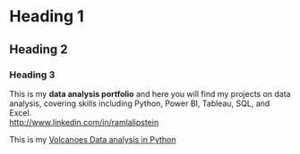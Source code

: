 # Heading 1
## Heading 2
### Heading 3
This is my **data analysis portfolio** and here you will find my projects on data analysis, covering skills including Python, Power BI, Tableau, SQL, and Excel.  
http://www.linkedin.com/in/ramlalipstein

This is my [Volcanoes Data analysis in Python](https://anaconda.cloud/share/notebooks/04c3a43b-c899-41ea-bf07-57ca1ebda316/overview)
